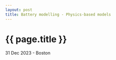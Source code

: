 ```yaml
---
layout: post
title: Battery modelling - Physics-based models
---
```


{{ page.title }}
================

<p class="meta">31 Dec 2023 - Boston</p>


